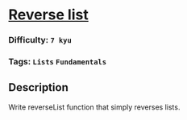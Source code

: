 # [Reverse list](https://www.codewars.com/kata/57a04da9e298a7ee43000111)

### Difficulty: `7 kyu`

### Tags: `Lists` `Fundamentals`

## Description

Write reverseList function that simply reverses lists.
